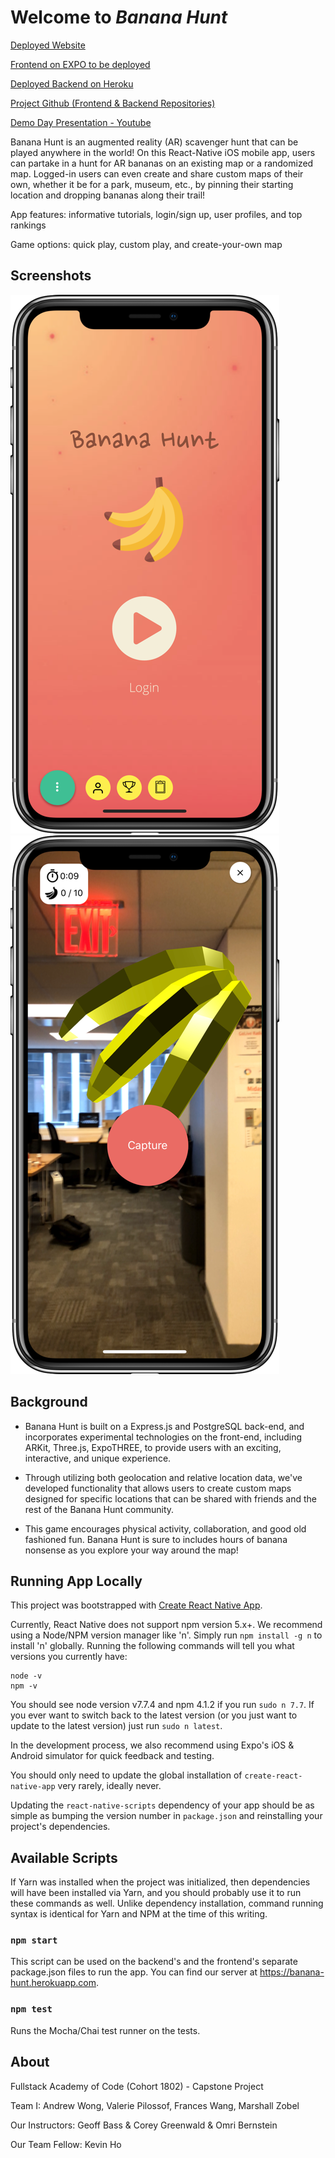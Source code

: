 # Welcome to _Banana Hunt_

[Deployed Website](https://bananahuntar.github.io)

[Frontend on EXPO to be deployed]()

[Deployed Backend on Heroku](https://banana-hunt.herokuapp.com)

[Project Github (Frontend & Backend Repositories)](https://github.com/BananaHuntAR)

[Demo Day Presentation - Youtube](https://youtu.be/LcGKAu49MnA)

Banana Hunt is an augmented reality (AR) scavenger hunt that can be played anywhere in the world! On this React-Native iOS mobile app, users can partake in a hunt for AR bananas on an existing map or a randomized map. Logged-in users can even create and share custom maps of their own, whether it be for a park, museum, etc., by pinning their starting location and dropping bananas along their trail!

App features: informative tutorials, login/sign up, user profiles, and top rankings

Game options: quick play, custom play, and create-your-own map

## Screenshots

![iPhone 10 Screenshot DEMO 1](assets/demo00.png)
![iPhone 10 Screenshot DEMO 1](assets/demo03.png)

## Background

* Banana Hunt is built on a Express.js and PostgreSQL back-end, and incorporates experimental technologies on the front-end, including ARKit, Three.js, ExpoTHREE, to provide users with an exciting, interactive, and unique experience.

* Through utilizing both geolocation and relative location data, we've developed functionality that allows users to create custom maps designed for specific locations that can be shared with friends and the rest of the Banana Hunt community.

* This game encourages physical activity, collaboration, and good old fashioned fun. Banana Hunt is sure to includes hours of banana nonsense as you explore your way around the map!

## Running App Locally

This project was bootstrapped with [Create React Native App](https://github.com/react-community/create-react-native-app).

Currently, React Native does not support npm version 5.x+.
We recommend using a Node/NPM version manager like 'n'.
Simply run `npm install -g n` to install 'n' globally.
Running the following commands will tell you what versions you currently have:
```
node -v
npm -v
```
You should see node version v7.7.4 and npm 4.1.2 if you run `sudo n 7.7`.
If you ever want to switch back to the latest version (or you just want to update to the latest version) just run `sudo n latest`.

In the development process, we also recommend using Expo's iOS & Android simulator for quick feedback and testing.

You should only need to update the global installation of `create-react-native-app` very rarely, ideally never.

Updating the `react-native-scripts` dependency of your app should be as simple as bumping the version number in `package.json` and reinstalling your project's dependencies.

## Available Scripts

If Yarn was installed when the project was initialized, then dependencies will have been installed via Yarn, and you should probably use it to run these commands as well. Unlike dependency installation, command running syntax is identical for Yarn and NPM at the time of this writing.

### `npm start`

This script can be used on the backend's and the frontend's separate package.json files to run the app. You can find our server at https://banana-hunt.herokuapp.com.

### `npm test`

Runs the Mocha/Chai test runner on the tests.

## About

Fullstack Academy of Code (Cohort 1802) - Capstone Project

Team I: Andrew Wong, Valerie Pilossof, Frances Wang, Marshall Zobel

Our Instructors: Geoff Bass & Corey Greenwald & Omri Bernstein

Our Team Fellow: Kevin Ho
